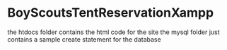# BoyScoutsTentReservationXampp

the htdocs folder contains the html code for the site the mysql folder just contains a sample create statement for the database
